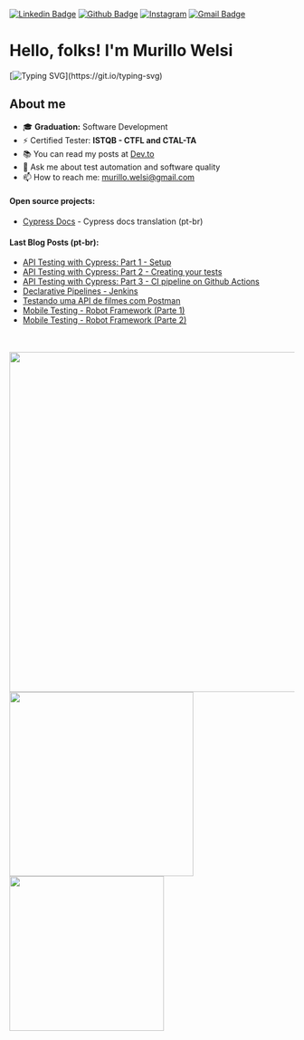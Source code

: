 [![Linkedin Badge](https://img.shields.io/badge/-LinkedIn-0077B5?style=flat&logo=Linkedin&logoColor=white&link=https://www.linkedin.com/in/murillowelsi/)](https://www.linkedin.com/in/murillowelsi/) [![Github Badge](https://img.shields.io/badge/-Github-242A2D?style=flat&logo=Github&logoColor=white&link=https://github.com/murillowelsi/)](https://github.com/murillowelsi/) [![Instagram](https://img.shields.io/badge/-instagram-D42F8A?style=flat&logo=instagram&logoColor=white&link=https://www.instagram.com/murillowelsi/)](https://www.instagram.com/murillowelsi/) [![Gmail Badge](https://img.shields.io/badge/-Gmail-c14438?style=flat-square&logo=Gmail&logoColor=white&link=mailto:murillo.welsi@gmail.com)](mailto:murillo.welsi@gmail.com) 

# Hello, folks! I'm Murillo Welsi

[![Typing SVG](https://readme-typing-svg.herokuapp.com/?lines=QA+Engineer+at+25Friday;From+%F0%9F%87%A7%F0%9F%87%B7+|+Living+in+%F0%9F%87%B5%F0%9F%87%B9;)](https://git.io/typing-svg)
<div>

## About me

- :mortar_board: **Graduation:** Software Development
- ⚡ Certified Tester: **ISTQB - CTFL and CTAL-TA**
- 📚 You can read my posts at [Dev.to](https://dev.to/murillowelsi)
- 💬 Ask me about test automation and software quality
- 📫 How to reach me: murillo.welsi@gmail.com

#### **Open source projects:**

- [Cypress Docs](https://github.com/pedrohyvo/cypress-docs-pt-br) - Cypress docs translation (pt-br)

#### **Last Blog Posts (pt-br):**

- [API Testing with Cypress: Part 1 - Setup](https://dev.to/murillowelsi/api-testing-with-cypress-part-1-5coe)
- [API Testing with Cypress: Part 2 - Creating your tests](https://dev.to/murillowelsi/api-testing-with-cypress-part-2-creating-your-tests-270i)
- [API Testing with Cypress: Part 3 - CI pipeline on Github Actions](https://dev.to/murillowelsi/api-testing-with-cypress-part-3-ci-pipeline-on-github-actions-48np)
- [Declarative Pipelines - Jenkins](https://medium.com/p/d84087963499)
- [Testando uma API de filmes com Postman](https://medium.com/p/80f2efe8ccea)
- [Mobile Testing - Robot Framework (Parte 1)](https://robotizandotestes.blogspot.com/2020/05/season-mobile-com-appium-ep02.html)
- [Mobile Testing - Robot Framework (Parte 2)](https://robotizandotestes.blogspot.com/2020/05/season-mobile-com-appium-ep03.html)

<div>

<br>
<br>

<img width="600" src="https://github-readme-stats.vercel.app/api?username=murillowelsi&show_icons=true&count_private=true&theme=dark&hide_border=true&hide=issues,contribs&bg_color=1c1d24">
<br>

<img width="325" src="https://github-readme-streak-stats.herokuapp.com?user=murillowelsi&theme=dark&hide_border=true&background=1c1d24">
<img width="273" src="https://github-readme-stats.vercel.app/api/top-langs/?username=murillowelsi&layout=compact&hide_border=true&theme=dark&bg_color=1c1d24&langs_count=6&hide=tex,html,css,php,vba,hack">
